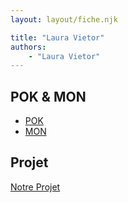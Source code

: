 ```yaml
---
layout: layout/fiche.njk

title: "Laura Vietor"
authors:
    - "Laura Vietor"
---
```


## POK & MON

- [POK](./pok)
- [MON](./mon)

## Projet

[Notre Projet](../_projets/notre-projet)
